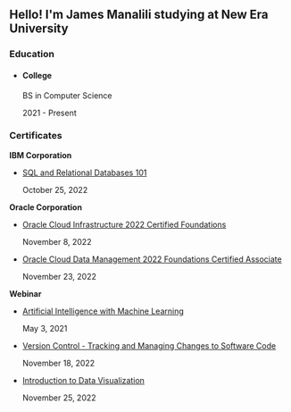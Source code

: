 ## Hello! I'm James Manalili studying at New Era University

### Education
- #### College

  BS in Computer Science

  2021 -  Present

### Certificates 
__IBM Corporation__
  
- [SQL and Relational Databases 101](https://drive.google.com/file/d/1LfkTtZ3ohT6d0M51d7zJ29d8XPddS3LA/view?usp=sharing)

  October 25, 2022

__Oracle Corporation__

- [Oracle Cloud Infrastructure 2022 Certified Foundations](https://drive.google.com/file/d/1LZOW-hlJUYLQ_tiiAZJg2i83tmcm_KhH/view?usp=sharing)

  November 8, 2022
  
- [Oracle Cloud Data Management 2022 Foundations Certified Associate](https://drive.google.com/file/d/1Lb-_DATBYkIYjd8hQPFJDo4HYil5Kugh/view?usp=sharing)

  November 23, 2022

__Webinar__
  
- [Artificial Intelligence with Machine Learning](https://drive.google.com/file/d/1Ly7AWUXXeI3PdqnC27q9SfOdZ1Ld58s8/view?usp=sharing)

  May 3, 2021

- [Version Control - Tracking and Managing Changes to Software Code](https://drive.google.com/file/d/1Lhbu_OJG0dmqQUX90J857_CvSpM9JgjW/view?usp=sharing)

  November 18, 2022
  
- [Introduction to Data Visualization](https://drive.google.com/file/d/1LX-AKwCf2XDqIhqNv9LNjPXI0xQBg2b-/view?usp=sharing)

  November 25, 2022



